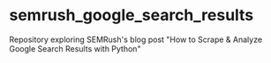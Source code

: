 # semrush_google_search_results
Repository exploring SEMRush's blog post "How to Scrape &amp; Analyze Google Search Results with Python"
